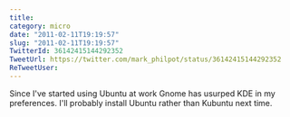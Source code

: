 ```yaml
---
title: 
category: micro
date: "2011-02-11T19:19:57"
slug: "2011-02-11T19:19:57"
TwitterId: 36142415144292352
TweetUrl: https://twitter.com/mark_philpot/status/36142415144292352
ReTweetUser: 
---
```


Since I've started using Ubuntu at work Gnome has usurped KDE in my preferences. I'll probably install Ubuntu rather than Kubuntu next time.